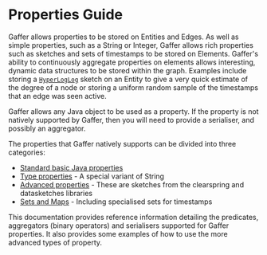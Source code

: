 # Properties Guide

Gaffer allows properties to be stored on Entities and Edges. As well as simple properties, such as a String or Integer, Gaffer allows rich properties such as sketches and sets of timestamps to be stored on Elements. Gaffer's ability to continuously aggregate properties on elements allows interesting, dynamic data structures to be stored within the graph. Examples include storing a [`HyperLogLog`](advanced.md) sketch on an Entity to give a very quick estimate of the degree of a node or storing a uniform random sample of the timestamps that an edge was seen active.

Gaffer allows any Java object to be used as a property. If the property is not natively supported by Gaffer, then you will need to provide a serialiser, and possibly an aggregator.

The properties that Gaffer natively supports can be divided into three categories:

- [Standard basic Java properties](basic.md)
- [Type properties](type.md) - A special variant of String
- [Advanced properties](advanced.md) - These are sketches from the clearspring and datasketches libraries
- [Sets and Maps](map-set.md) - Including specialised sets for timestamps

This documentation provides reference information detailing the predicates, aggregators (binary operators) and serialisers supported for Gaffer properties. It also provides some examples of how to use the more advanced types of property.
